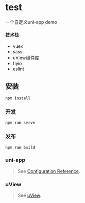 # test
一个自定义uni-app demo

#### 技术栈
* vuex
* sass
* uView组件库
* flyio
* eslint

## 安装
```
npm install
```

### 开发
```
npm run serve
```

### 发布
```
npm run build
```

### uni-app
> See [Configuration Reference](https://uniapp.dcloud.io/).

### uView
> See [uView](https://uviewui.com/components/intro.html).
